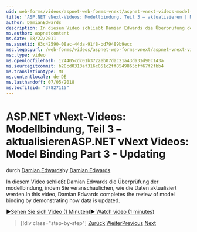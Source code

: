 ```yaml
---
uid: web-forms/videos/aspnet-web-forms-vnext/aspnet-vnext-videos-model-binding-part-3-updating
title: 'ASP.NET vNext-Videos: Modellbindung, Teil 3 – aktualisieren | Microsoft-Dokumentation'
author: DamianEdwards
description: In diesem Video schließt Damian Edwards die Überprüfung der modellbindung, indem Sie veranschaulichen, wie die Daten aktualisiert werden.
ms.author: aspnetcontent
ms.date: 08/22/2011
ms.assetid: 63c42590-08ac-44da-91f8-bd79489b9ecc
msc.legacyurl: /web-forms/videos/aspnet-web-forms-vnext/aspnet-vnext-videos-model-binding-part-3-updating
msc.type: video
ms.openlocfilehash: 124405cdc01b3722eb07dac21a43da31d90c143a
ms.sourcegitcommit: b28cd0313af316c051c2ff8549865bff67f2fbb4
ms.translationtype: MT
ms.contentlocale: de-DE
ms.lasthandoff: 07/05/2018
ms.locfileid: "37827115"
---
```

<a name="aspnet-vnext-videos-model-binding-part-3---updating"></a><span data-ttu-id="8887b-103">ASP.NET vNext-Videos: Modellbindung, Teil 3 – aktualisieren</span><span class="sxs-lookup"><span data-stu-id="8887b-103">ASP.NET vNext Videos: Model Binding Part 3 - Updating</span></span>
====================
<span data-ttu-id="8887b-104">durch [Damian Edwards](https://github.com/DamianEdwards)</span><span class="sxs-lookup"><span data-stu-id="8887b-104">by [Damian Edwards](https://github.com/DamianEdwards)</span></span>

<span data-ttu-id="8887b-105">In diesem Video schließt Damian Edwards die Überprüfung der modellbindung, indem Sie veranschaulichen, wie die Daten aktualisiert werden.</span><span class="sxs-lookup"><span data-stu-id="8887b-105">In this video, Damian Edwards completes the review of model binding by demonstrating how data is updated.</span></span>

[<span data-ttu-id="8887b-106">&#9654;Sehen Sie sich Video (1 Minuten)</span><span class="sxs-lookup"><span data-stu-id="8887b-106">&#9654; Watch video (1 minutes)</span></span>](https://channel9.msdn.com/Blogs/ASP-NET-Site-Videos/aspnet-vnext-videos-model-binding-part-3-updating)

> [!div class="step-by-step"]
> <span data-ttu-id="8887b-107">[Zurück](aspnet-vnext-videos-model-binding-part-2-filtering.md)
> [Weiter](aspnet-45-web-forms-model-binding.md)</span><span class="sxs-lookup"><span data-stu-id="8887b-107">[Previous](aspnet-vnext-videos-model-binding-part-2-filtering.md)
[Next](aspnet-45-web-forms-model-binding.md)</span></span>
